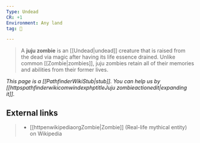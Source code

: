 ```yaml
---
Type: Undead
CR: +1
Environment: Any land
tag: 👹

---
```


> A **juju zombie** is an [[Undead|undead]] creature that is raised from the dead via magic after having its life essence drained. Unlike common [[Zombie|zombies]], juju zombies retain all of their memories and abilities from their former lives.



*This page is a [[PathfinderWikiStub|stub]]. You can help us by [[httpspathfinderwikicomwindexphptitleJuju zombieactionedit|expanding it]].*




## External links

> - [[httpenwikipediaorgZombie|Zombie]] (Real-life mythical entity) on Wikipedia




